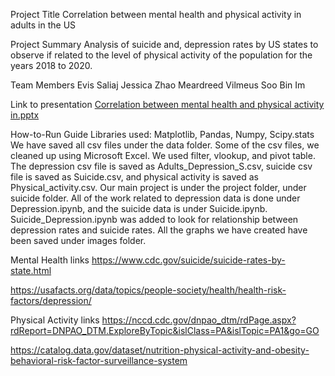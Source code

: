 Project Title
Correlation between mental health and physical activity in adults in the US

Project Summary
Analysis of suicide and, depression rates by US states to observe if related to the level of  physical activity of the population for the years 2018 to 2020.
 
Team Members
Evis Saliaj
Jessica Zhao
Meardreed Vilmeus
Soo Bin Im

Link to presentation
[Correlation between mental health and physical activity in.pptx](https://1drv.ms/p/s!AhmMDgP75cBNujYiO6VxnV5jXgkT?e=ckrhTJ)

How-to-Run Guide
Libraries used: Matplotlib, Pandas, Numpy, Scipy.stats
We have saved all csv files under the data folder. Some of the csv files, we cleaned up using Microsoft Excel. We used filter, vlookup, and pivot table. The depression csv file is saved as Adults_Depression_S.csv, suicide csv file is saved as Suicide.csv, and physical activity is saved as Physical_activity.csv.
Our main project is under the project folder, under suicide folder. All of the work related to depression data is done under Depression.ipynb, and the suicide data is under Suicide.ipynb. Suicide_Depression.ipynb was added to look for relationship between depression rates and suicide rates.
All the graphs we have created have been saved under images folder. 


Mental Health links
https://www.cdc.gov/suicide/suicide-rates-by-state.html

https://usafacts.org/data/topics/people-society/health/health-risk-factors/depression/


Physical Activity links
https://nccd.cdc.gov/dnpao_dtm/rdPage.aspx?rdReport=DNPAO_DTM.ExploreByTopic&islClass=PA&islTopic=PA1&go=GO

https://catalog.data.gov/dataset/nutrition-physical-activity-and-obesity-behavioral-risk-factor-surveillance-system



